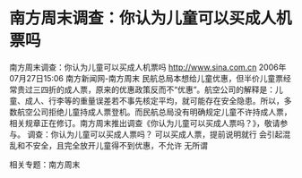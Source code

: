# 南方周末调查：你认为儿童可以买成人机票吗

南方周末调查：你认为儿童可以买成人机票吗
http://www.sina.com.cn 2006年07月27日15:06 南方新闻网-南方周末
民航总局本想给儿童优惠，但半价儿童票经常贵过三四折的成人票，原来的优惠政策反而不“优惠”。航空公司的解释是：儿童、成人、行李等的重量误差若不事先核定平均，就可能存在安全隐患。所以，多数航空公司拒绝儿童持成人票登机。而民航总局没有明确规定儿童不许持成人票，相关规章正在修订。南方周末推出调查《你认为儿童可以买成人票吗？》，敬请参与。
调查：你认为儿童可以买成人票吗？
可以买成人票，提前说明就行
会引起混乱和不安全，且完全放开儿童得不到优惠，不允许
无所谓

相关专题：南方周末 

